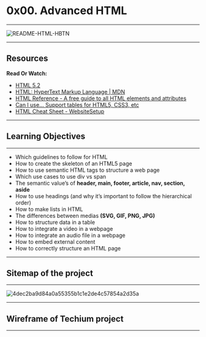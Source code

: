 
# 0x00. Advanced HTML
------------

<img src="https://i.ibb.co/JBRhZQF/README-HTML-HBTN.jpg" alt="README-HTML-HBTN" border="0"/>

------------
## Resources
**Read Or Watch:**

- <a href="https://www.w3.org/TR/html52/">HTML 5.2</a>
- <a href="https://developer.mozilla.org/en-US/docs/Web/HTML">HTML: HyperText Markup Language | MDN</a>
- <a href="https://htmlreference.io/">HTML Reference - A free guide to all HTML elements and attributes</a> 
- <a href="https://caniuse.com/">Can I use… Support tables for HTML5, CSS3, etc</a>
- <a href="https://websitesetup.org/html5-cheat-sheet/">HTML Cheat Sheet - WebsiteSetup</a>

------------
## Learning Objectives

------------


- Which guidelines to follow for HTML
- How to create the skeleton of an HTML5 page
- How to use semantic HTML tags to structure a web page
- Which use cases to use div vs span
- The semantic value’s of **header, main, footer, article, nav, section, aside**
- How to use headings (and why it’s important to follow the hierarchical order)
- How to make lists in HTML
- The differences between medias **(SVG, GIF, PNG, JPG)**
- How to structure data in a table
- How to integrate a video in a webpage
- How to integrate an audio file in a webpage
- How to embed external content
- How to correctly structure an HTML page

------------

## Sitemap of the project

------------

<img src="https://i.ibb.co/Xs1ZXrC/4dec2ba9d84a0a55355b1c1e2de4c57854a2d35a.png" alt="4dec2ba9d84a0a55355b1c1e2de4c57854a2d35a" border="0">

------------
## Wireframe of Techium project

------------
